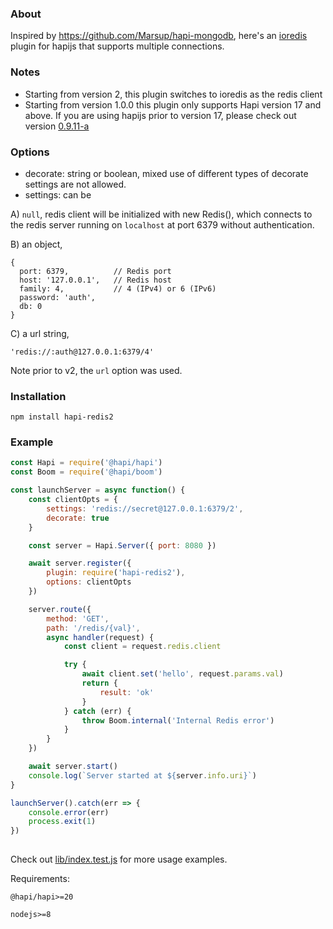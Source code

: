 ### About
Inspired by https://github.com/Marsup/hapi-mongodb, here's an [ioredis](https://github.com/luin/ioredis) plugin for hapijs that supports multiple connections.

### Notes
- Starting from version 2, this plugin switches to ioredis as the redis client
- Starting from version 1.0.0 this plugin only supports Hapi version 17 and above. If you are using hapijs prior to version 17, please check out version [0.9.11-a](https://github.com/midnightcodr/hapi-redis2/tree/0.9.11-a)

### Options
- decorate: string or boolean, mixed use of different types of decorate settings are not allowed.
- settings: can be 

A) `null`, redis client will be initialized with new Redis(), which connects to the redis server running on `localhost` at port 6379 without authentication.

B) an object,
```
{
  port: 6379,          // Redis port
  host: '127.0.0.1',   // Redis host
  family: 4,           // 4 (IPv4) or 6 (IPv6)
  password: 'auth',
  db: 0
}
```

C) a url string, 
```
'redis://:auth@127.0.0.1:6379/4'
```

Note prior to v2, the `url` option was used.

### Installation
```
npm install hapi-redis2
```
### Example

```javascript
const Hapi = require('@hapi/hapi')
const Boom = require('@hapi/boom')

const launchServer = async function() {
    const clientOpts = {
        settings: 'redis://secret@127.0.0.1:6379/2',
        decorate: true
    }

    const server = Hapi.Server({ port: 8080 })

    await server.register({
        plugin: require('hapi-redis2'),
        options: clientOpts
    })

    server.route({
        method: 'GET',
        path: '/redis/{val}',
        async handler(request) {
            const client = request.redis.client

            try {
                await client.set('hello', request.params.val)
                return {
                    result: 'ok'
                }
            } catch (err) {
                throw Boom.internal('Internal Redis error')
            }
        }
    })

    await server.start()
    console.log(`Server started at ${server.info.uri}`)
}

launchServer().catch(err => {
    console.error(err)
    process.exit(1)
})
   
```

Check out [lib/index.test.js](lib/index.test.js) for more usage examples.

Requirements:

    @hapi/hapi>=20

    nodejs>=8
